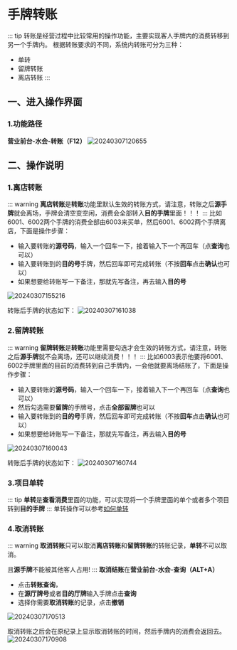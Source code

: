 # 手牌转账
::: tip
转账是经营过程中比较常用的操作功能，主要实现客人手牌内的消费转移到另一个手牌内。
根据转账要求的不同，系统内转账可分为三种：
+ 单转
+ 留牌转账
+ 离店转账
:::
## 一、进入操作界面
### 1.功能路径
**营业前台-水会-转账（F12）**
![20240307120655](https://wiki-cdsoft.oss-cn-hangzhou.aliyuncs.com/20240307120655.png)

## 二、操作说明
### 1.离店转账
::: warning
**离店转账**是**转账**功能里默认生效的转账方式，请注意，转账之后**源手牌**就会离场，手牌会清空变空闲，消费会全部转入**目的手牌**里面！！！
:::
比如6001、6002两个手牌的消费全部由6003来买单，然后6001、6002两个手牌离店，下面是操作步骤：

+ 输入要转账的**源号码**，输入一个回车一下，接着输入下一个再回车（点**查询**也可以）
+ 输入要转账到的**目的号**手牌，然后回车即可完成转账（不按**回车**点击**确认**也可以）
+ 如果想要给转账写一下备注，那就先写备注，再去输入**目的号**
  
![20240307155216](https://wiki-cdsoft.oss-cn-hangzhou.aliyuncs.com/20240307155216.png)

转账后手牌的状态如下：
![20240307161038](https://wiki-cdsoft.oss-cn-hangzhou.aliyuncs.com/20240307161038.png)


### 2.留牌转账
::: warning
**留牌转账**是**转账**功能里需要勾选才会生效的转账方式，请注意，转账之后**源手牌**就不会离场，还可以继续消费！！！
:::
比如6003表示他要将6001、6002手牌里面的目前的消费转到自己手牌内，一会他就要离场结账了，下面是操作步骤：

+ 输入要转账的**源号码**，输入一个回车一下，接着输入下一个再回车（点**查询**也可以）
+ 然后勾选需要**留牌**的手牌号，点击**全部留牌**也可以
+ 输入要转账到的**目的号**手牌，然后回车即可完成转账（不按**回车**点击**确认**也可以）
+ 如果想要给转账写一下备注，那就先写备注，再去输入**目的号**

![20240307160043](https://wiki-cdsoft.oss-cn-hangzhou.aliyuncs.com/20240307160043.png)

转账后手牌的状态如下：
![20240307160744](https://wiki-cdsoft.oss-cn-hangzhou.aliyuncs.com/20240307160744.png)

### 3.项目单转
::: tip
**单转**是**查看消费**里面的功能，可以实现将一个手牌里面的单个或者多个项目转到**目的手牌**
:::
单转操作可以参考[如何单转](../桑拿水会/查看消费.html#_8-单转)

### 4.取消转账
::: warning
**取消转账**只可以取消**离店转账**和**留牌转账**的转账记录，**单转**不可以取消。

且**源手牌**不能被其他客人占用!
:::
**取消结账**在**营业前台-水会-查询（ALT+A）**
+ 点击**转账查询**，
+ 在**源厅牌号**或者**目的厅牌**输入手牌点击**查询**
+ 选择你需要**取消转账**的记录，点击**撤销**


![20240307170513](https://wiki-cdsoft.oss-cn-hangzhou.aliyuncs.com/20240307170513.png)

取消转账之后会在原纪录上显示取消转账的时间，然后手牌内的消费会返回去。
![20240307170908](https://wiki-cdsoft.oss-cn-hangzhou.aliyuncs.com/20240307170908.png)